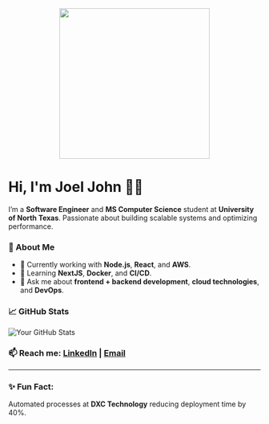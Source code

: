 <div align="center">
  <img src="https://media1.giphy.com/media/v1.Y2lkPTc5MGI3NjExYzV6empvaW11M2tuYTJja3RtbXh6ajJ5ZnJubnhsejhoM2cwYWEzbSZlcD12MV9pbnRlcm5hbF9naWZfYnlfaWQmY3Q9Zw/fbHqxBmYngB1U9GTt9/giphy.gif" width="300"/>
</div>

# Hi, I'm Joel John 👨‍💻

I’m a **Software Engineer** and **MS Computer Science** student at **University of North Texas**. Passionate about building scalable systems and optimizing performance.


### 🚀 About Me
- 🔭 Currently working with **Node.js**, **React**, and **AWS**.
- 🌱 Learning **NextJS**, **Docker**, and **CI/CD**.
- 💬 Ask me about **frontend + backend development**, **cloud technologies**, and **DevOps**.

### 📈 GitHub Stats
![Your GitHub Stats](https://github-readme-stats.vercel.app/api?username=joeljohn159&show_icons=true&hide_title=true&hide=prs&count_private=true)

### 📫 Reach me: [LinkedIn](https://www.linkedin.com/in/joel-john-9b9348200/) | [Email](mailto:joeljohn7619@gmail.com)

---

### ✨ Fun Fact:  
Automated processes at **DXC Technology** reducing deployment time by 40%.

